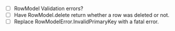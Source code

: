 - [ ] RowModel Validation errors?
- [ ] Have RowModel.delete return whether a row was deleted or not.
- [ ] Replace RowModelError.InvalidPrimaryKey with a fatal error.

